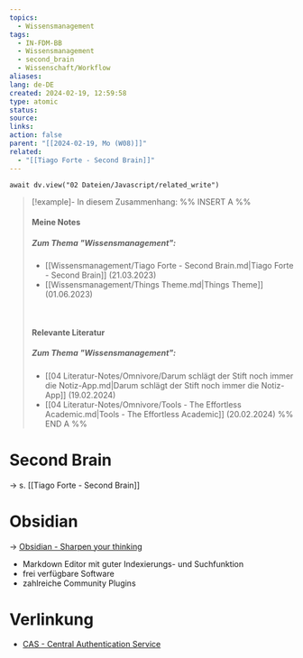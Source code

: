 ```yaml
---
topics:
  - Wissensmanagement
tags:
  - IN-FDM-BB
  - Wissensmanagement
  - second_brain
  - Wissenschaft/Workflow
aliases: 
lang: de-DE
created: 2024-02-19, 12:59:58
type: atomic
status: 
source: 
links: 
action: false
parent: "[[2024-02-19, Mo (W08)]]"
related:
  - "[[Tiago Forte - Second Brain]]"
---
```


```dataviewjs
await dv.view("02 Dateien/Javascript/related_write")
```
> [!example]- In diesem Zusammenhang:
> %% INSERT A %%
> #### Meine Notes
> ##### Zum Thema "Wissensmanagement":
> - [[Wissensmanagement/Tiago Forte - Second Brain.md|Tiago Forte - Second Brain]] (21.03.2023)
> - [[Wissensmanagement/Things Theme.md|Things Theme]] (01.06.2023)
> 
> &nbsp;
> #### Relevante Literatur
> ##### Zum Thema "Wissensmanagement":
> - [[04 Literatur-Notes/Omnivore/Darum schlägt der Stift noch immer die Notiz-App.md|Darum schlägt der Stift noch immer die Notiz-App]] (19.02.2024)
> - [[04 Literatur-Notes/Omnivore/Tools - The Effortless Academic.md|Tools - The Effortless Academic]] (20.02.2024)
> %% END A %%

# Second Brain

→ s. [[Tiago Forte - Second Brain]]

# Obsidian

→ [Obsidian - Sharpen your thinking](https://obsidian.md)
- Markdown Editor mit guter Indexierungs- und Suchfunktion
- frei verfügbare Software
- zahlreiche Community Plugins  



# Verlinkung
- [CAS - Central Authentication Service](https://www.b-tu.de/orgcloud/index.php/f/1764987)